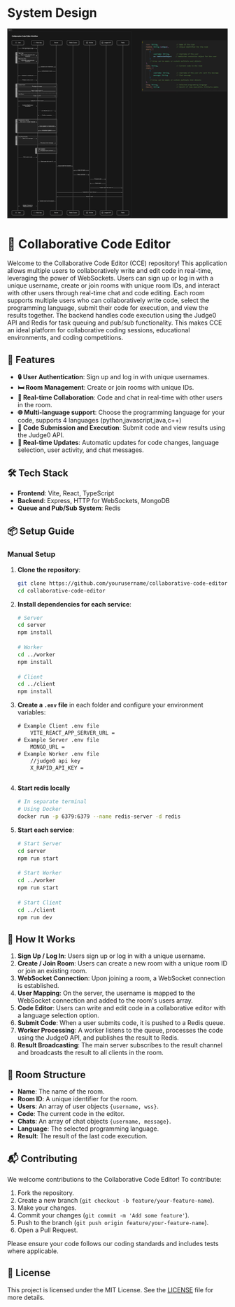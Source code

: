 
# System Design

![System Design](SystemDesign.png)

# 🎉 Collaborative Code Editor

Welcome to the Collaborative Code Editor (CCE) repository! This application allows multiple users to collaboratively write and edit code in real-time, leveraging the power of WebSockets. Users can sign up or log in with a unique username, create or join rooms with unique room IDs, and interact with other users through real-time chat and code editing. Each room supports multiple users who can collaboratively write code, select the programming language, submit their code for execution, and view the results together. The backend handles code execution using the Judge0 API and Redis for task queuing and pub/sub functionality. This makes CCE an ideal platform for collaborative coding sessions, educational environments, and coding competitions.

## 🌟 Features
- **🔒 User Authentication**: Sign up and log in with unique usernames.
- **🛏️ Room Management**: Create or join rooms with unique IDs.
- **📝 Real-time Collaboration**: Code and chat in real-time with other users in the room.
- **🌐 Multi-language support**: Choose the programming language for your code, supports 4 languages (python,javascript,java,c++)
- **🚀 Code Submission and Execution**: Submit code and view results using the Judge0 API.
- **🔄 Real-time Updates**: Automatic updates for code changes, language selection, user activity, and chat messages.

## 🛠️ Tech Stack
- **Frontend**: Vite, React, TypeScript
- **Backend**: Express, HTTP for WebSockets, MongoDB
- **Queue and Pub/Sub System**: Redis

## 📦 Setup Guide

### Manual Setup
1. **Clone the repository**:
    ```sh
    git clone https://github.com/yourusername/collaborative-code-editor.git
    cd collaborative-code-editor
    ```

2. **Install dependencies for each service**:
    ```sh
    # Server
    cd server
    npm install

    # Worker
    cd ../worker
    npm install

    # Client
    cd ../client
    npm install
    ```

3. **Create a `.env` file** in each folder and configure your environment variables:
    ```env
    # Example Client .env file
	    VITE_REACT_APP_SERVER_URL =
    # Example Server .env file
	    MONGO_URL =
	# Example Worker .env file
		//judge0 api key
		X_RAPID_API_KEY = 
 

4. **Start redis locally**
    ```sh
    # In separate terminal
    # Using Docker
    docker run -p 6379:6379 --name redis-server -d redis
    ```

5. **Start each service**:
    ```sh
    # Start Server
    cd server
    npm run start

    # Start Worker
    cd ../worker
    npm run start

    # Start Client
    cd ../client
    npm run dev
    ```

## 🚀 How It Works
1. **Sign Up / Log In**: Users sign up or log in with a unique username.
2. **Create / Join Room**: Users can create a new room with a unique room ID or join an existing room.
3. **WebSocket Connection**: Upon joining a room, a WebSocket connection is established.
4. **User Mapping**: On the server, the username is mapped to the WebSocket connection and added to the room's users array.
5. **Code Editor**: Users can write and edit code in a collaborative editor with a language selection option.
6. **Submit Code**: When a user submits code, it is pushed to a Redis queue.
7. **Worker Processing**: A worker listens to the queue, processes the code using the Judge0 API, and publishes the result to Redis.
8. **Result Broadcasting**: The main server subscribes to the result channel and broadcasts the result to all clients in the room.

## 🎨 Room Structure
- **Name**: The name of the room.
- **Room ID**: A unique identifier for the room.
- **Users**: An array of user objects `{username, wss}`.
- **Code**: The current code in the editor.
- **Chats**: An array of chat objects `{username, message}`.
- **Language**: The selected programming language.
- **Result**: The result of the last code execution.

## 📬 Contributing
We welcome contributions to the Collaborative Code Editor! To contribute:
1. Fork the repository.
2. Create a new branch (`git checkout -b feature/your-feature-name`).
3. Make your changes.
4. Commit your changes (`git commit -m 'Add some feature'`).
5. Push to the branch (`git push origin feature/your-feature-name`).
6. Open a Pull Request.

Please ensure your code follows our coding standards and includes tests where applicable.

## 📄 License
This project is licensed under the MIT License. See the [LICENSE](LICENSE) file for more details.
